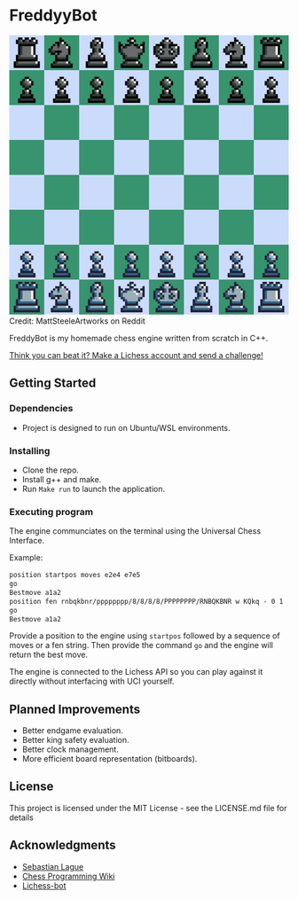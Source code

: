 # FreddyyBot
![Alt text](assets/16-bit-and-32-bit-chess-piece-sets-inspired-by-8-bit-piece-v0-fmf0qlihhzna1.png)
Credit: MattSteeleArtworks on Reddit

FreddyBot is my homemade chess engine written from scratch in C++.

[Think you can beat it? Make a Lichess account and send a challenge!](https://lichess.org/@/FreddyyBot)

## Getting Started

### Dependencies

* Project is designed to run on Ubuntu/WSL environments.

### Installing

* Clone the repo.
* Install g++ and make.
* Run ```Make run``` to launch the application.

### Executing program

The engine communciates on the terminal using the Universal Chess Interface.

Example:

```
position startpos moves e2e4 e7e5
go
Bestmove a1a2
position fen rnbqkbnr/pppppppp/8/8/8/8/PPPPPPPP/RNBQKBNR w KQkq - 0 1
go
Bestmove a1a2
```
Provide a position to the engine using ```startpos``` followed by a sequence of moves or a fen string. Then provide the command ```go``` and the engine will return the best move.

The engine is connected to the Lichess API so you can play against it directly without interfacing with UCI yourself.

## Planned Improvements

* Better endgame evaluation.
* Better king safety evaluation.
* Better clock management.
* More efficient board representation (bitboards).

## License

This project is licensed under the MIT License - see the LICENSE.md file for details

## Acknowledgments

* [Sebastian Lague](https://www.youtube.com/watch?v=U4ogK0MIzqk&ab_channel=SebastianLague)
* [Chess Programming Wiki](https://www.chessprogramming.org/Main_Page)
* [Lichess-bot](https://github.com/lichess-bot-devs/lichess-bot)
